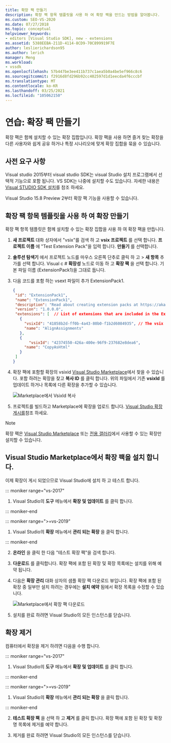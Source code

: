 ```yaml
---
title: 확장 팩 만들기
description: 확장 팩 항목 템플릿을 사용 하 여 확장 팩을 만드는 방법을 알아봅니다.
ms.custom: SEO-VS-2020
ms.date: 07/27/2018
ms.topic: conceptual
helpviewer_keywords:
- editors [Visual Studio SDK], new - extensions
ms.assetid: 5388EEBA-211D-4114-8CD9-70C899919F7E
author: leslierichardson95
ms.author: lerich
manager: Meng
ms.workload:
- vssdk
ms.openlocfilehash: 57b447be3ee411b737c1aea5b0a4be5ef966c8c6
ms.sourcegitcommit: f2916d8fd296b92cc402597d1d1eecda4f6cccbf
ms.translationtype: MT
ms.contentlocale: ko-KR
ms.lasthandoff: 03/25/2021
ms.locfileid: "105062150"
---
```

# <a name="walkthrough-create-an-extension-pack"></a>연습: 확장 팩 만들기

확장 팩은 함께 설치할 수 있는 확장 집합입니다. 확장 팩을 사용 하면 즐겨 찾는 확장을 다른 사용자와 쉽게 공유 하거나 특정 시나리오에 맞게 확장 집합을 묶을 수 있습니다.

## <a name="prerequisites"></a>사전 요구 사항

Visual studio 2015부터 visual studio SDK는 visual Studio 설치 프로그램에서 선택적 기능으로 포함 됩니다. VS SDK는 나중에 설치할 수도 있습니다. 자세한 내용은 [Visual STUDIO SDK 설치](../extensibility/installing-the-visual-studio-sdk.md)를 참조 하세요.

Visual Studio 15.8 Preview 2부터 확장 팩 기능을 사용할 수 있습니다.

## <a name="create-an-extension-with-an-extension-pack-item-template"></a>확장 팩 항목 템플릿을 사용 하 여 확장 만들기

확장 팩 항목 템플릿은 함께 설치할 수 있는 확장 집합을 사용 하 여 확장 팩을 만듭니다.

1. **새 프로젝트** 대화 상자에서 "vsix"를 검색 하 고 **vsix 프로젝트** 를 선택 합니다. **프로젝트 이름** 에 "Test Extension Pack"을 입력 합니다. **만들기** 를 선택합니다.

2. **솔루션 탐색기** 에서 프로젝트 노드를 마우스 오른쪽 단추로 클릭 하 고   >  **새 항목** 추가를 선택 합니다. Visual c # **확장성** 노드로 이동 하 고 **확장 팩** 을 선택 합니다. 기본 파일 이름 (ExtensionPack1)을 그대로 둡니다.

3. 다음 코드를 포함 하는 vsext 파일이 추가 ExtensionPack1.

   ```json
   {
    "id": "ExtensionPack1",
    "name": "ExtensionPack1",
    "description": "Read about creating extension packs at https://aka.ms/vsextpack",
    "version": "1.0.0.0",
    "extensions": [  // List of extensions that are included in the Extension Pack.
      {
        "vsixId": "41858b2d-ff0b-4a43-80b0-f1b2d6084935", // The vsix id of the extension you want to   include.
        "name": "AlignAssignments"
      },
      {
          "vsixId": "42374550-426a-400e-96f9-237682e8dea6",
        "name": "CopyAsHtml"
      }
    ]
   }
   ```

4. 확장 팩에 포함할 확장의 vsixid [Visual Studio Marketplace](https://marketplace.visualstudio.com/)에서 찾을 수 있습니다. 포함 하려는 확장을 찾고 **복사 ID** 를 클릭 합니다. 위의 파일에서 기존 **vsixId** 를 업데이트 하거나 목록에 다른 확장을 추가할 수 있습니다.

    ![Marketplace에서 VsixId 복사](media/vsixid-marketplace.png)

5. 프로젝트를 빌드하고 Marketplace에 확장을 업로드 합니다. [Visual Studio 확장 게시를](../extensibility/walkthrough-publishing-a-visual-studio-extension.md)참조 하세요.

> [!NOTE]
> 확장 팩은 [Visual Studio Marketplace](https://marketplace.visualstudio.com/) 또는 [전용 갤러리](../extensibility/how-to-create-an-atom-feed-for-a-private-gallery.md)에서 사용할 수 있는 확장만 설치할 수 있습니다.

## <a name="install-the-extension-pack-from-the-visual-studio-marketplace"></a>Visual Studio Marketplace에서 확장 팩을 설치 합니다.

이제 확장이 게시 되었으므로 Visual Studio에 설치 하 고 테스트 합니다.

::: moniker range="vs-2017"

1. Visual Studio의 **도구** 메뉴에서 **확장 및 업데이트** 를 클릭 합니다.

::: moniker-end

::: moniker range=">=vs-2019"

1. Visual Studio의 **확장** 메뉴에서 **관리 되는 확장** 을 클릭 합니다.

::: moniker-end

2. **온라인** 을 클릭 한 다음 "테스트 확장 팩"을 검색 합니다.

3. **다운로드** 를 클릭합니다. 확장 팩에 포함 된 확장 및 확장 목록에는 설치를 위해 예약 됩니다.

4. 다음은 **확장 관리** 대화 상자의 샘플 확장 팩 다운로드 뷰입니다. 확장 팩에 포함 된 확장 중 일부만 설치 하려는 경우에는 **설치 예약** 됨에서 확장 목록을 수정할 수 있습니다.

    ![Marketplace에서 확장 팩 다운로드](media/vside-extensionpack.png)

5. 설치를 완료 하려면 Visual Studio의 모든 인스턴스를 닫습니다.

## <a name="remove-the-extension"></a>확장 제거

컴퓨터에서 확장을 제거 하려면 다음을 수행 합니다.

::: moniker range="vs-2017"

1. Visual Studio의 **도구** 메뉴에서 **확장 및 업데이트** 를 클릭 합니다.

::: moniker-end

::: moniker range=">=vs-2019"

1. Visual Studio의 **확장** 메뉴에서 **관리 되는 확장** 을 클릭 합니다.

::: moniker-end

2. **테스트 확장 팩** 을 선택 하 고 **제거** 를 클릭 합니다. 확장 팩에 포함 된 확장 및 확장명 목록에 제거를 예약 합니다.

3. 제거를 완료 하려면 Visual Studio의 모든 인스턴스를 닫습니다.
